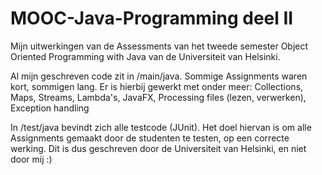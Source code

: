 # MOOC-Java-Programming deel II

Mijn uitwerkingen van de Assessments van het tweede semester Object Oriented Programming with Java van de Universiteit van Helsinki.

Al mijn geschreven code zit in /main/java. Sommige Assignments waren kort, sommigen lang. Er is hierbij gewerkt met onder meer:
Collections, Maps, Streams, Lambda's, JavaFX, Processing files (lezen, verwerken), Exception handling

In  /test/java bevindt zich alle testcode (JUnit). 
Het doel hiervan is om alle Assignments gemaakt door de studenten te testen, op een correcte werking. Dit is dus geschreven door de Universiteit van Helsinki, en niet door mij :)
